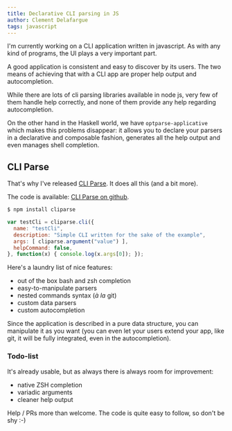 ```yaml
---
title: Declarative CLI parsing in JS
author: Clement Delafargue
tags: javascript
---
```


I'm currently working on a CLI application written in javascript. As with any
kind of programs, the UI plays a very important part.

A good application is consistent and easy to discover by its users. The two
means of achieving that with a CLI app are proper help output and
autocompletion.

While there are lots of cli parsing libraries available in node js, very few
of them handle help correctly, and none of them provide any help regarding
autocompletion.

On the other hand in the Haskell world, we have `optparse-applicative` which
makes this problems disappear: it allows you to declare your parsers in a
declarative and composable fashion, generates all the help output and even
manages shell completion.

## CLI Parse

That's why I've released [CLI Parse](https://npmjs.com/package/cliparse). It
does all this (and a bit more).

The code is available: [CLI Parse on github](https://github.com/divarvel/cliparse-node).

```bash
$ npm install cliparse
```

```javascript
var testCli = cliparse.cli({
  name: "testCli",
  description: "Simple CLI written for the sake of the example",
  args: [ cliparse.argument("value") ],
  helpCommand: false,
}, function(x) { console.log(x.args[0]); });
```

Here's a laundry list of nice features:

 - out of the box bash and zsh completion
 - easy-to-manipulate parsers
 - nested commands syntax (*à la* git)
 - custom data parsers
 - custom autocompletion

Since the application is described in a pure data structure, you can
manipulate it as you want (you can even let your users extend your app, like
git, it will be fully integrated, even in the autocompletion).

### Todo-list

It's already usable, but as always there is always room for improvement:

 - native ZSH completion
 - variadic arguments
 - cleaner help output

Help / PRs more than welcome. The code is quite easy to follow, so don't be
shy :-)

